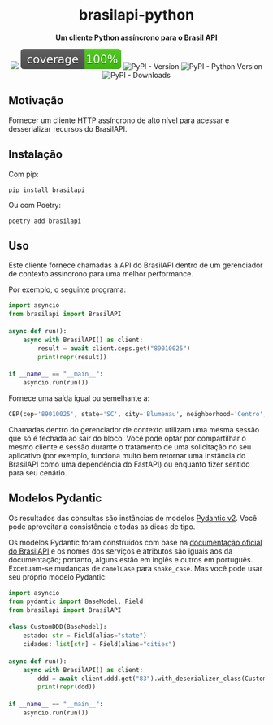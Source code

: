 <h1 align="center">brasilapi-python</h1>

<div align="center">
  <p>
    <strong>Um cliente Python assíncrono para o <a href="https://brasilapi.com.br/" target="_blank">Brasil  API</a></strong>
  </p>
  <p>
    <img src="https://github.com/paulovitorweb/brasilapi-python/actions/workflows/test.yml/badge.svg"></img> 
    <img src="./coverage.svg"></img>
    <img alt="PyPI - Version" src="https://img.shields.io/pypi/v/brasilapi">
    <img alt="PyPI - Python Version" src="https://img.shields.io/pypi/pyversions/brasilapi">
    <img alt="PyPI - Downloads" src="https://img.shields.io/pypi/dw/brasilapi">
  </p>
</div>

## Motivação

Fornecer um cliente HTTP assíncrono de alto nível para acessar e desserializar recursos do BrasilAPI.

## Instalação

Com pip:

```
pip install brasilapi
```

Ou com Poetry:

```
poetry add brasilapi
```

## Uso

Este cliente fornece chamadas à API do BrasilAPI dentro de um gerenciador de contexto assíncrono para uma melhor performance.

Por exemplo, o seguinte programa:

```python
import asyncio
from brasilapi import BrasilAPI

async def run():
    async with BrasilAPI() as client:
        result = await client.ceps.get("89010025")
        print(repr(result))

if __name__ == "__main__":
    asyncio.run(run())
```

Fornece uma saída igual ou semelhante a:

```python
CEP(cep='89010025', state='SC', city='Blumenau', neighborhood='Centro', street='Rua Doutor Luiz de Freitas Melro', service='correios', location=CEPLocation(type='Point', coordinates={'longitude': '-49.0641133', 'latitude': '-26.9239862'}))
```

Chamadas dentro do gerenciador de contexto utilizam uma mesma sessão que só é fechada ao sair do bloco. Você pode optar por compartilhar o mesmo cliente e sessão durante o tratamento de uma solicitação no seu aplicativo (por exemplo, funciona muito bem retornar uma instância do BrasilAPI como uma dependência do FastAPI) ou enquanto fizer sentido para seu cenário.

## Modelos Pydantic

Os resultados das consultas são instâncias de modelos [Pydantic v2](https://github.com/pydantic/pydantic). Você pode aproveitar a consistência e todas as dicas de tipo.

Os modelos Pydantic foram construídos com base na [documentação oficial do BrasilAPI](https://brasilapi.com.br/docs) e os nomes dos serviços e atributos são iguais aos 
da documentação; portanto, alguns estão em inglês e outros em português. Excetuam-se mudanças de `camelCase` para `snake_case`. Mas você pode usar seu próprio modelo Pydantic:

```python
import asyncio
from pydantic import BaseModel, Field
from brasilapi import BrasilAPI

class CustomDDD(BaseModel):
    estado: str = Field(alias="state")
    cidades: list[str] = Field(alias="cities")

async def run():
    async with BrasilAPI() as client:
        ddd = await client.ddd.get("83").with_deserializer_class(CustomDDD)
        print(repr(ddd))

if __name__ == "__main__":
    asyncio.run(run())
```
